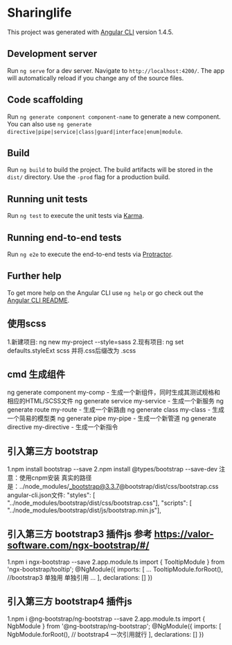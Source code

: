 # Sharinglife

This project was generated with [Angular CLI](https://github.com/angular/angular-cli) version 1.4.5.

## Development server

Run `ng serve` for a dev server. Navigate to `http://localhost:4200/`. The app will automatically reload if you change any of the source files.

## Code scaffolding

Run `ng generate component component-name` to generate a new component. You can also use `ng generate directive|pipe|service|class|guard|interface|enum|module`.

## Build

Run `ng build` to build the project. The build artifacts will be stored in the `dist/` directory. Use the `-prod` flag for a production build.

## Running unit tests

Run `ng test` to execute the unit tests via [Karma](https://karma-runner.github.io).

## Running end-to-end tests

Run `ng e2e` to execute the end-to-end tests via [Protractor](http://www.protractortest.org/).

## Further help

To get more help on the Angular CLI use `ng help` or go check out the [Angular CLI README](https://github.com/angular/angular-cli/blob/master/README.md).

## 使用scss
1.新建项目: ng new my-project --style=sass
2.现有项目: ng set defaults.styleExt scss   并将.css后缀改为 .scss

## cmd 生成组件
ng generate component my-comp - 生成一个新组件，同时生成其测试规格和相应的HTML/SCSS文件
ng generate service my-service - 生成一个新服务
ng generate route my-route - 生成一个新路由
ng generate class my-class - 生成一个简易的模型类
ng generate pipe my-pipe - 生成一个新管道
ng generate directive my-directive - 生成一个新指令

## 引入第三方 bootstrap
1.npm install bootstrap --save  2.npm install @types/bootstrap --save-dev 注意：使用cnpm安装 真实的路径是：../node_modules/_bootstrap@3.3.7@bootstrap/dist/css/bootstrap.css
angular-cli.json文件:
"styles": [ "../node_modules/bootstrap/dist/css/bootstrap.css"],
"scripts": [ "../node_modules/bootstrap/dist/js/bootstrap.min.js"],

## 引入第三方 bootstrap3 插件js  参考 https://valor-software.com/ngx-bootstrap/#/
1.npm i ngx-bootstrap --save
2.app.module.ts
    import { TooltipModule } from 'ngx-bootstrap/tooltip';
    @NgModule({
      imports: [
        ...
        TooltipModule.forRoot(), //bootstrap3 单独用 单独引用
        ...
      ],
      declarations: []
    })

## 引入第三方 bootstrap4 插件js
1.npm i @ng-bootstrap/ng-bootstrap --save
2.app.module.ts
    import { NgbModule } from '@ng-bootstrap/ng-bootstrap';
    @NgModule({
      imports: [
        NgbModule.forRoot(), // bootstrap4 一次引用就行
      ],
      declarations: []
    })
